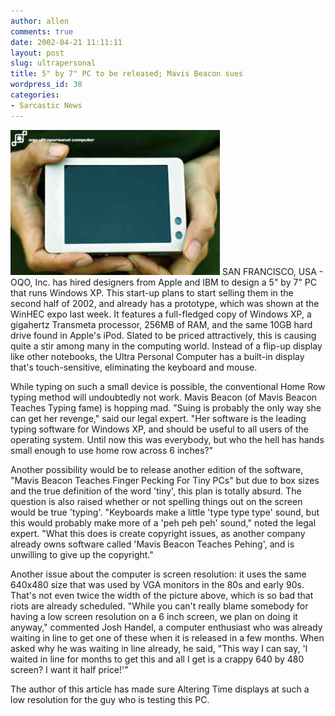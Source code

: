 ```yaml
---
author: allen
comments: true
date: 2002-04-21 11:11:11
layout: post
slug: ultrapersonal
title: 5" by 7" PC to be released; Mavis Beacon sues
wordpress_id: 38
categories:
- Sarcastic News
---
```


     

![If this computer were any more personal, it would be you. And that would be weird.](/images/old/ultrapersonal.jpg)        SAN FRANCISCO, USA - OQO, Inc. has hired designers from Apple and IBM         to design a 5" by 7" PC that runs Windows XP. This start-up plans to start         selling them in the second half of 2002, and already has a prototype,         which was shown at the WinHEC expo last week. It features a full-fledged         copy of Windows XP, a gigahertz Transmeta processor, 256MB of RAM, and         the same 10GB hard drive found in Apple's iPod. Slated to be priced attractively,         this is causing quite a stir among many in the computing world. Instead         of a flip-up display like other notebooks, the Ultra Personal Computer         has a built-in display that's touch-sensitive, eliminating the keyboard         and mouse.

     

While typing on such a small device is possible,         the conventional Home Row typing method will undoubtedly not work. Mavis         Beacon (of Mavis Beacon Teaches Typing fame) is hopping mad. "Suing is         probably the only way she can get her revenge," said our legal expert.         "Her software is the leading typing software for Windows XP, and should         be useful to all users of the operating system. Until now this was everybody,         but who the hell has hands small enough to use home row across 6 inches?"

Another possibility   would be to release another edition of the software, "Mavis Beacon Teaches Finger   Pecking For Tiny PCs" but due to box sizes and the true definition of the word   'tiny', this plan is totally absurd. The question is also raised whether or   not spelling things out on the screen would be true 'typing'. "Keyboards make   a little 'type type type' sound, but this would probably make more of a 'peh   peh peh' sound," noted the legal expert. "What this does is create copyright   issues, as another company already owns software called 'Mavis Beacon Teaches   Pehing', and is unwilling to give up the copyright."

Another issue about   the computer is screen resolution: it uses the same 640x480 size that was used   by VGA monitors in the 80s and early 90s. That's not even twice the width of   the picture above, which is so bad that riots are already scheduled. "While   you can't really blame somebody for having a low screen resolution on a 6 inch   screen, we plan on doing it anyway," commented Josh Handel, a computer enthusiast   who was already waiting in line to get one of these when it is released in a   few months. When asked why he was waiting in line already, he said, "This way   I can say, 'I waited in line for months to get this and all I get is a crappy   640 by 480 screen? I want it half price!'"

The author of this   article has made sure Altering Time displays at such a low resolution for the   guy who is testing this PC.
